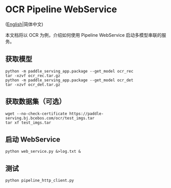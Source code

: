 # OCR Pipeline WebService

([English](./README.md)|简体中文)

本文档将以 OCR 为例，介绍如何使用 Pipeline WebService 启动多模型串联的服务。

## 获取模型
```
python -m paddle_serving_app.package --get_model ocr_rec
tar -xzvf ocr_rec.tar.gz
python -m paddle_serving_app.package --get_model ocr_det
tar -xzvf ocr_det.tar.gz
```

## 获取数据集（可选）
```
wget --no-check-certificate https://paddle-serving.bj.bcebos.com/ocr/test_imgs.tar
tar xf test_imgs.tar
```

## 启动 WebService
```
python web_service.py &>log.txt &
```

## 测试
```
python pipeline_http_client.py
```

<!--
## 其他 (PipelineServing)

## 启动客户端

### RPC

```
python pipeline_rpc_client.py
```

### HTTP

```
python pipeline_http_client.py
```
-->
